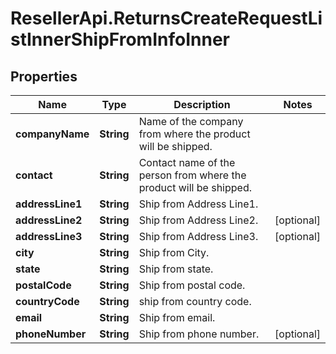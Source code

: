 # ResellerApi.ReturnsCreateRequestListInnerShipFromInfoInner

## Properties

Name | Type | Description | Notes
------------ | ------------- | ------------- | -------------
**companyName** | **String** | Name of the company from where the product will be shipped. | 
**contact** | **String** | Contact name of the person from where the product will be shipped. | 
**addressLine1** | **String** | Ship from Address Line1. | 
**addressLine2** | **String** | Ship from Address Line2. | [optional] 
**addressLine3** | **String** | Ship from Address Line3. | [optional] 
**city** | **String** | Ship from City. | 
**state** | **String** | Ship from state. | 
**postalCode** | **String** | Ship from postal code. | 
**countryCode** | **String** | ship from country code. | 
**email** | **String** | Ship from email. | 
**phoneNumber** | **String** | Ship from phone number. | [optional] 


